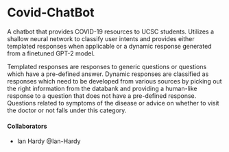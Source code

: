 <h1>Covid-ChatBot </h1>
<p>A chatbot that provides COVID-19 resources to UCSC students. Utilizes a shallow neural network to classify user intents and provides either templated responses when applicable or a dynamic response generated from a finetuned GPT-2 model.</p>
<p>Templated responses are responses to generic questions or questions which have a pre-defined answer. Dynamic responses are classified as responses which need to be developed from various sources by picking out the right information from the databank and providing a human-like response to a question that does not have a pre-defined response. Questions related to symptoms of the disease or advice on whether to visit the doctor or not falls under this category.</p>

<h4>Collaborators</h4>
<ul>
  <li> Ian Hardy @Ian-Hardy</li>
</ul>


